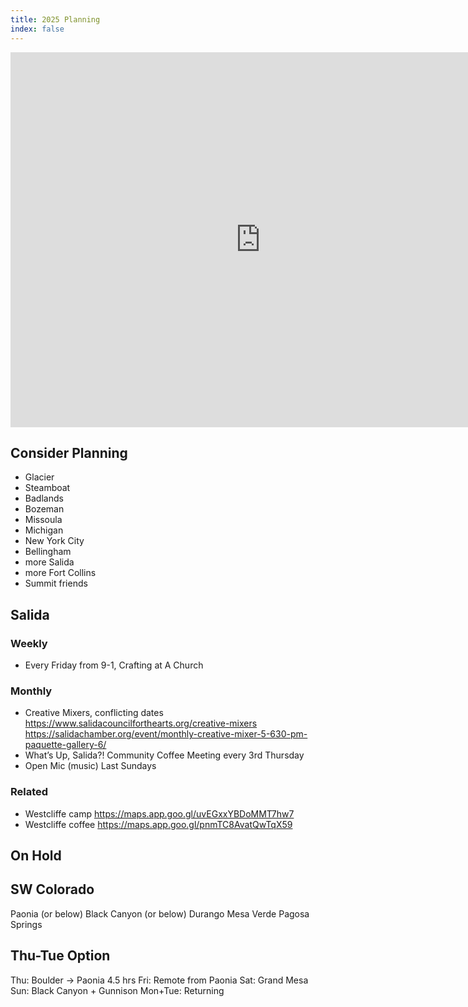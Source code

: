 ```yaml
---
title: 2025 Planning
index: false
---
```


<iframe src="https://calendar.google.com/calendar/embed?src=423af24924dc788118ec842594aea9df05dbb818400a4af96a285b15d8b4d959%40group.calendar.google.com&ctz=America%2FDenver" style="border: 0" width="800" height="600" frameborder="0" scrolling="no"></iframe>

## Consider Planning

* Glacier
* Steamboat
* Badlands
* Bozeman
* Missoula
* Michigan
* New York City
* Bellingham
* more Salida
* more Fort Collins
* Summit friends

## Salida

### Weekly

* Every Friday from 9-1, Crafting at A Church

### Monthly

* Creative Mixers, conflicting dates https://www.salidacouncilforthearts.org/creative-mixers https://salidachamber.org/event/monthly-creative-mixer-5-630-pm-paquette-gallery-6/ 
* What’s Up, Salida?! Community Coffee Meeting every 3rd Thursday
* Open Mic (music) Last Sundays

### Related

* Westcliffe camp https://maps.app.goo.gl/uvEGxxYBDoMMT7hw7
* Westcliffe coffee https://maps.app.goo.gl/pnmTC8AvatQwTqX59

## On Hold

## SW Colorado

Paonia (or below)
Black Canyon (or below)
Durango
Mesa Verde
Pagosa Springs

## Thu-Tue Option

Thu: Boulder → Paonia 4.5 hrs
Fri: Remote from Paonia
Sat: Grand Mesa
Sun: Black Canyon + Gunnison
Mon+Tue: Returning
